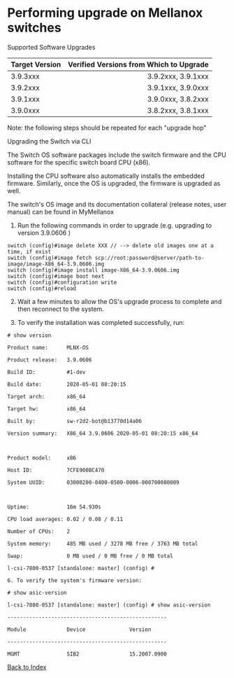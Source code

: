 # Performing upgrade on Mellanox switches

Supported Software Upgrades

Target Version |Verified Versions from Which to Upgrade|
| ----- | -----: |
3.9.3xxx| 3.9.2xxx, 3.9.1xxx
3.9.2xxx| 3.9.1xxx, 3.9.0xxx
3.9.1xxx| 3.9.0xxx, 3.8.2xxx
3.9.0xxx| 3.8.2xxx, 3.8.1xxx

Note: the following steps should be repeated for each "upgrade hop"

 

Upgrading the Switch via CLI

The Switch OS software packages include the switch firmware and the CPU software for the specific switch board CPU (x86).

Installing the CPU software also automatically installs the embedded firmware. Similarly, once the OS is upgraded, the firmware is upgraded as well.

The switch's OS image and its documentation collateral (release notes, user manual) can be found in MyMellanox

 

1. Run the following commands in order to upgrade (e.g. upgrading to version 3.9.0606 )
```
switch (config)#image delete XXX // --> delete old images one at a time, if exist
switch (config)#image fetch scp://root:password@server/path-to-image/image-X86_64-3.9.0606.img
switch (config)#image install image-X86_64-3.9.0606.img
switch (config)#image boot next
switch (config)#configuration write
switch (config)#reload
```
 

2. Wait a few minutes to allow the OS's upgrade process to complete and then reconnect to the system.

3. To verify the installation was completed successfully, run:
```
# show version

Product name:      MLNX-OS

Product release:   3.9.0606

Build ID:          #1-dev

Build date:        2020-05-01 08:20:15

Target arch:       x86_64

Target hw:         x86_64

Built by:          sw-r2d2-bot@b13770d14a06

Version summary:   X86_64 3.9.0606 2020-05-01 08:20:15 x86_64

 

Product model:     x86

Host ID:           7CFE900BC470

System UUID:       03000200-0400-0500-0006-000700080009

 

Uptime:            16m 54.930s

CPU load averages: 0.02 / 0.08 / 0.11

Number of CPUs:    2

System memory:     485 MB used / 3278 MB free / 3763 MB total

Swap:              0 MB used / 0 MB free / 0 MB total

l-csi-7800-0537 [standalone: master] (config) # 

6. To verify the system's firmware version:

# show asic-version

l-csi-7800-0537 [standalone: master] (config) # show asic-version

---------------------------------------------------

Module             Device              Version

---------------------------------------------------

MGMT               SIB2                15.2007.0900
```
[Back to Index](./index.md)

